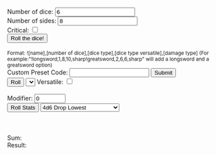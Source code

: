 <html>
     <head>
          <script type="text/javascript" src="tower.js"></script>
     </head>
     <body  onload="initQuote()">
          <form  name="input" id="input" action="">
               <br>
               <label for="numberDice">Number of dice:</label>
               <input type="number" size="5" name="numberDice" id="numberDice" value="6" min="1">
               <br>
               <label for="sides">Number of sides:</label>
               <input type="number" size="5" name="sides" id="sides" value="8" min="2">
               <br>
               <label for="critBox">Critical: </label>
               <input type="checkbox" id="critBox" name="critBox" value="1">
               <br>
               <button type="button" onClick="varSet()">Roll the dice!</button>
               <br>
               <br>
               <small>Format: ![name],[number of dice],[dice type],[dice type versatile],[damage type] (For example:"!longsword,1,8,10,sharp!greatsword,2,6,6,sharp" will add a longsword and a greatsword option)</small>
               <br>
               <label for="setPreset">Custom Preset Code: </label>
               <input name="setPreset" id="setPreset">
               <button type="button" onClick="preSet()">Submit</button>
               <br>
               <button type="button" onClick="rollSet()">Roll</button>
               <select name="presetMenu" id="presetMenu">
               </select>
               <label for="versBox">Versatile: </label>
               <input type="checkbox" id="versBox" name="versBox" value="1">
               <br>
               <br>
               <label for="mods">Modifier: </label>
               <input type="number" size="5" name="mods" id="mods" value="0" max="999" min="-999">
               <br>
               <button type="button" onClick="statRoll()">Roll Stats</button>
               <select name="rollType" id="rollType">
                    <option value="fourDSixDrop">4d6 Drop Lowest</option>
                    <option value="threeDSix">3d6</option>
                    <option value="threeDSixDropPT">3d6 Drop Lowest + 3</option>
                    <option value="insanity">1d20 (use at your own risk)</option>
               </select>
               <br>
               <br>
               <output name="rngQuote" id="rngQuote"></output>
               <br>
               <br>
               <label for="total">Sum: </label>
               <output name="total" id="total"></output>
               <br>
               <label for="result">Result: </label>
               <output name="result" id="result"></output>
          </form>
     </body>
</html>
